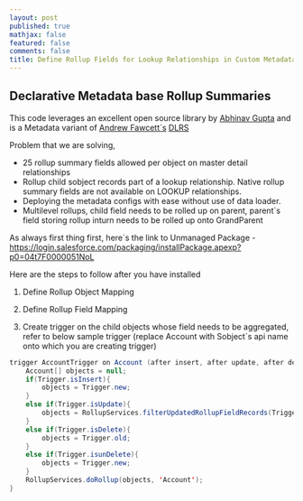 ```yaml
---
layout: post
published: true
mathjax: false
featured: false
comments: false
title: Define Rollup Fields for Lookup Relationships in Custom Metadata
---
```

## Declarative Metadata base Rollup Summaries

This code leverages an excellent open source library by [Abhinav Gupta](https://twitter.com/abhinavguptas) and is a Metadata variant of [Andrew Fawcett\`s](https://twitter.com/andyinthecloud) [DLRS](https://github.com/afawcett/declarative-lookup-rollup-summaries) 

Problem that we are solving,

- 25 rollup summary fields allowed per object on master detail relationships
- Rollup child sobject records part of a lookup relationship. Native rollup summary fields are not available on LOOKUP relationships.
- Deploying the metadata configs with ease without use of data loader.
- Multilevel rollups, child field needs to be rolled up on parent, parent\`s field storing rollup inturn needs to be rolled up onto GrandParent

As always first thing first, here\`s the link to Unmanaged Package - https://login.salesforce.com/packaging/installPackage.apexp?p0=04t7F0000051NoL

Here are the steps to follow after you have installed 

1. Define Rollup Object Mapping


2. Define Rollup Field Mapping


3. Create trigger on the child objects whose field needs to be aggregated, refer to below sample trigger (replace Account with Sobject\`s api name onto which you are creating trigger)

```java
trigger AccountTrigger on Account (after insert, after update, after delete, after undelete) {
    Account[] objects = null;  
    if(Trigger.isInsert){
        objects = Trigger.new;        
    }
    else if(Trigger.isUpdate){
        objects = RollupServices.filterUpdatedRollupFieldRecords(Trigger.new, Trigger.oldMap, 'Account');        
    }    
    else if(Trigger.isDelete){
        objects = Trigger.old;
    }    
    else if(Trigger.isunDelete){
        objects = Trigger.new;
    }
    RollupServices.doRollup(objects, 'Account');
}
```
